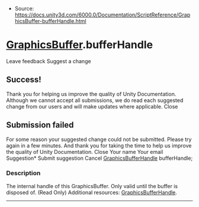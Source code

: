 * Source: https://docs.unity3d.com/6000.0/Documentation/ScriptReference/GraphicsBuffer-bufferHandle.html

#  [GraphicsBuffer](https://docs.unity3d.com/6000.0/Documentation/ScriptReference/GraphicsBuffer.html).bufferHandle
Leave feedback
Suggest a change
## Success!
Thank you for helping us improve the quality of Unity Documentation. Although we cannot accept all submissions, we do read each suggested change from our users and will make updates where applicable.
Close
## Submission failed
For some reason your suggested change could not be submitted. Please <a>try again</a> in a few minutes. And thank you for taking the time to help us improve the quality of Unity Documentation.
Close
Your name Your email Suggestion* Submit suggestion
Cancel
[GraphicsBufferHandle](https://docs.unity3d.com/6000.0/Documentation/ScriptReference/GraphicsBufferHandle.html) bufferHandle; 
### Description
The internal handle of this GraphicsBuffer. Only valid until the buffer is disposed of. (Read Only)
Additional resources: [GraphicsBufferHandle](https://docs.unity3d.com/6000.0/Documentation/ScriptReference/GraphicsBufferHandle.html).
* * *
